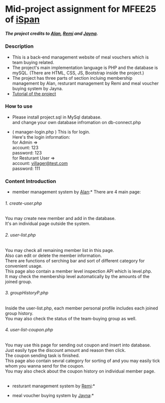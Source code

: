 
# Mid-project assignment for MFEE25 of [iSpan](https://www.ispan.com.tw/)
##### The project credits to [Alan](https://github.com/AlanCYL), [Remi](https://github.com/remi06vera) and [Jayna](https://github.com/jayna922).

### Description
* This is a back-end management website of meal vouchers which is team buying related.<br>
* The project's main implementation language is PHP and the database is mySQL. (There are HTML, CSS, JS, Bootstrap inside the project.)<br>
* The project has three parts of section incluing membership management by Alan, resturant management by Remi and meal voucher buying system by Jayna.<br>
* [Tutorial of the project](https://www.youtube.com/watch?v=qbb2bZKukow)

### How to use
* Please install project.sql in MySql database.<br>
  and change your own database infromation on db-connect.php<br> 
  
* ( manager-login.php ) This is for login.<br>
  Here's the login information:<br>
  for Admin =><br>
  account: 123<br>
  password: 123<br>
  for Resturant User =><br>
  account: villager@test.com<br>
  password: 111<br>

### Content Introduction
* member management system by [Alan](https://github.com/AlanCYL):*
There are 4 main page:
###### 1. create-user.php<br>
You may create new member and add in the database.<br>
It's an individual page outside the system.<br>
###### 2. user-list.php<br>
You may check all remaining member list in this page.<br>
Also can edit or delete the member information.<br>
There are functions of serching bar and sort of different category for convenient usage.<br>
This page also contain a member level inspection API which is level.php.<br>
It may check the membership level automatically by the amounts of the joined group.<br>
###### 3. groupHistoryP.php<br>
Inside the user-list.php, each member personal profile includes each joined group history.<br>
You may also check the status of the team-buying group as well.<br>
###### 4. user-list-coupon.php<br>
You may use this page for sending out coupon and insert into database.<br>
Just easily type the discount amount and reason then click.<br>
The coupon sending task is finished.<br>
This page also contain sevral category for sorting of and you may easily tick whom you wanna send for the coupon.<br>
You may also check about the coupon history on individual member page.<br>
<br>
* resturant management system by [Remi](https://github.com/remi06vera):*

* meal voucher buying system by [Jayna](https://github.com/jayna922):*


